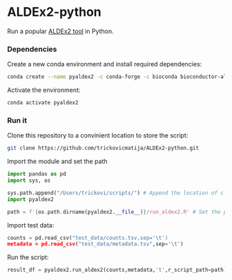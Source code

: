 # ALDEx2-python

 Run a popular [ALDEx2 tool](https://github.com/ggloor/ALDEx_bioc) in Python.

### Dependencies

Create a new conda environment and install required dependencies:
```sh
conda create --name pyaldex2 -c conda-forge -c bioconda bioconductor-aldex2 rpy2 pandas
```
Activate the environment:
```sh
conda activate pyaldex2
```

### Run it
Clone this repository to a convinient location to store the script:
```sh
git clone https://github.com/trickovicmatija/ALDEx2-python.git
```
Import the module and set the path
```python
import pandas as pd
import sys, os

sys.path.append("/Users/trickovi/scripts/") # Append the location of cloned repository
import pyaldex2

path = f'{os.path.dirname(pyaldex2.__file__)}/run_aldex2.R' # Set the path of the "run_aldex2.R" R-script. Default: same directory as the Python module.
```

Import test data:

```python
counts = pd.read_csv("test_data/counts.tsv,sep='\t')
metadata = pd.read_csv("test_data/metadata.tsv",sep='\t')
```
Run the script:
```python
result_df = pyaldex2.run_aldex2(counts,metadata,'t',r_script_path=path)
```
